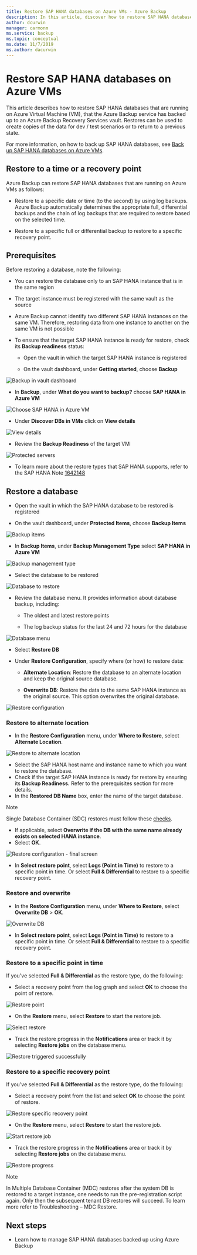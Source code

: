 ```yaml
---
title: Restore SAP HANA databases on Azure VMs - Azure Backup
description: In this article, discover how to restore SAP HANA databases that are running on Azure Virtual Machines.
author: dcurwin
manager: carmonm
ms.service: backup
ms.topic: conceptual
ms.date: 11/7/2019
ms.author: dacurwin
---
```


# Restore SAP HANA databases on Azure VMs

This article describes how to restore SAP HANA databases that are running on Azure Virtual Machine (VM), that the Azure Backup service has backed up to an Azure Backup Recovery Services vault. Restores can be used to create copies of the data for dev / test scenarios or to return to a previous state.

For more information, on how to back up SAP HANA databases, see [Back up SAP HANA databases on Azure VMs](https://docs.microsoft.com/azure/backup/backup-azure-sap-hana-database).

## Restore to a time or a recovery point

Azure Backup can restore SAP HANA databases that are running on Azure VMs as follows:

* Restore to a specific date or time (to the second) by using log backups. Azure Backup automatically determines the appropriate full, differential backups and the chain of log backups that are required to restore based on the selected time.

* Restore to a specific full or differential backup to restore to a specific recovery point.

## Prerequisites

Before restoring a database, note the following:

* You can restore the database only to an SAP HANA instance that is in the same region

* The target instance must be registered with the same vault as the source

* Azure Backup cannot identify two different SAP HANA instances on the same VM. Therefore, restoring data from one instance to another on the same VM is not possible

* To ensure that the target SAP HANA instance is ready for restore, check its **Backup readiness** status:

  * Open the vault in which the target SAP HANA instance is registered

  * On the vault dashboard, under **Getting started**, choose **Backup**

![Backup in vault dashboard](media/sap-hana-db-restore/getting-started-backup.png)

* In **Backup**, under **What do you want to backup?** choose **SAP HANA in Azure VM**

![Choose SAP HANA in Azure VM](media/sap-hana-db-restore/sap-hana-backup.png)

* Under **Discover DBs in VMs** click on **View details**

![View details](media/sap-hana-db-restore/view-details.png)

* Review the **Backup Readiness** of the target VM

![Protected servers](media/sap-hana-db-restore/protected-servers.png)

* To learn more about the restore types that SAP HANA supports, refer to the SAP HANA Note [1642148](https://launchpad.support.sap.com/#/notes/1642148)

## Restore a database

* Open the vault in which the SAP HANA database to be restored is registered

* On the vault dashboard, under **Protected Items**, choose **Backup Items**

![Backup items](media/sap-hana-db-restore/backup-items.png)

* In **Backup Items**, under **Backup Management Type** select **SAP HANA in Azure VM**

![Backup management type](media/sap-hana-db-restore/backup-management-type.png)

* Select the database to be restored

 ![Database to restore](media/sap-hana-db-restore/database-to-restore.png)

* Review the database menu. It provides information about database backup, including:

  * The oldest and latest restore points

  * The log backup status for the last 24 and 72 hours for the database

![Database menu](media/sap-hana-db-restore/database-menu.png)

* Select **Restore DB**

* Under **Restore Configuration**, specify where (or how) to restore data:

  * **Alternate Location**: Restore the database to an alternate location and keep the original source database.

  * **Overwrite DB**: Restore the data to the same SAP HANA instance as the original source. This option overwrites the original database.

![Restore configuration](media/sap-hana-db-restore/restore-configuration.png)

### Restore to alternate location

* In the **Restore Configuration** menu, under **Where to Restore**, select **Alternate Location**.

![Restore to alternate location](media/sap-hana-db-restore/restore-alternate-location.png)

* Select the SAP HANA host name and instance name to which you want to restore the database.
* Check if the target SAP HANA instance is ready for restore by ensuring its **Backup Readiness.** Refer to the prerequisites section for more details.
* In the **Restored DB Name** box, enter the name of the target database.

> [!NOTE]
> Single Database Container (SDC) restores must follow these [checks](https://launchpad.support.sap.com/).

* If applicable, select **Overwrite if the DB with the same name already exists on selected HANA instance**.
* Select **OK**.

![Restore configuration - final screen](media/sap-hana-db-restore/restore-configuration-last.png)

* In **Select restore point**, select **Logs (Point in Time)** to restore to a specific point in time. Or select **Full & Differential** to restore to a specific recovery point.

### Restore and overwrite

* In the **Restore Configuration** menu, under **Where to Restore**, select **Overwrite DB** > **OK**.

![Overwrite DB](media/sap-hana-db-restore/overwrite-db.png)

* In **Select restore point**, select **Logs (Point in Time)** to restore to a specific point in time. Or select **Full & Differential** to restore to a specific recovery point.

### Restore to a specific point in time

If you've selected **Full & Differential** as the restore type, do the following:

* Select a recovery point from the log graph and select **OK** to choose the point of restore.

![Restore point](media/sap-hana-db-restore/restore-point.png)

* On the **Restore** menu, select **Restore** to start the restore job.

![Select restore](media/sap-hana-db-restore/restore-restore.png)

* Track the restore progress in the **Notifications** area or track it by selecting **Restore jobs** on the database menu.

![Restore triggered successfully](media/sap-hana-db-restore/restore-triggered.png)

### Restore to a specific recovery point

If you've selected **Full & Differential** as the restore type, do the following:

* Select a recovery point from the list and select **OK** to choose the point of restore.

![Restore specific recovery point](media/sap-hana-db-restore/specific-recovery-point.png)

* On the **Restore** menu, select **Restore** to start the restore job.

![Start restore job](media/sap-hana-db-restore/restore-specific.png)

* Track the restore progress in the **Notifications** area or track it by selecting **Restore jobs** on the database menu.

![Restore progress](media/sap-hana-db-restore/restore-progress.png)

> [!NOTE]
> In Multiple Database Container (MDC) restores after the system DB is restored to a target instance, one needs to run the pre-registration script again. Only then the subsequent tenant DB restores will succeed. To learn more refer to Troubleshooting – MDC Restore.

## Next steps

* Learn how to manage SAP HANA databases backed up using Azure Backup
